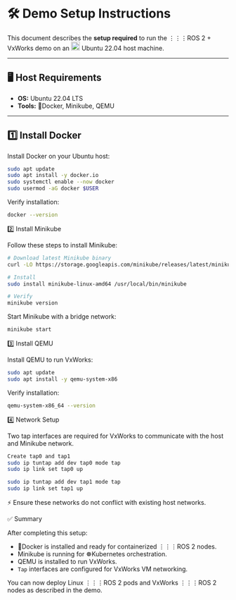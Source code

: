 # 🛠 Demo Setup Instructions

This document describes the **setup required** to run the ⋮⋮⋮ROS 2 + VxWorks demo on an <img src="https://assets.ubuntu.com/v1/29985a98-ubuntu-logo32.png" width="20"/> Ubuntu 22.04 host machine.

---

## 🖥 Host Requirements

- **OS:** Ubuntu 22.04 LTS
- **Tools:** 🐳Docker, Minikube, QEMU

---

## 1️⃣ Install Docker

Install Docker on your Ubuntu host:

```bash
sudo apt update
sudo apt install -y docker.io
sudo systemctl enable --now docker
sudo usermod -aG docker $USER
```

Verify installation:

```bash
docker --version
```

2️⃣ Install Minikube

Follow these steps to install Minikube:

```bash
# Download latest Minikube binary
curl -LO https://storage.googleapis.com/minikube/releases/latest/minikube-linux-amd64

# Install
sudo install minikube-linux-amd64 /usr/local/bin/minikube

# Verify
minikube version
```

Start Minikube with a bridge network:

```bash
minikube start
```

3️⃣ Install QEMU

Install QEMU to run VxWorks:

```bash
sudo apt update
sudo apt install -y qemu-system-x86
```

Verify installation:

```bash
qemu-system-x86_64 --version
```

4️⃣ Network Setup

Two tap interfaces are required for VxWorks to communicate with the host and Minikube network.

```bash
Create tap0 and tap1
sudo ip tuntap add dev tap0 mode tap
sudo ip link set tap0 up

sudo ip tuntap add dev tap1 mode tap
sudo ip link set tap1 up
```

⚡ Ensure these networks do not conflict with existing host networks.

✅ Summary

After completing this setup:
- 🐳Docker is installed and ready for containerized ⋮⋮⋮ROS 2 nodes.
- Minikube is running for ☸Kubernetes orchestration.
- QEMU is installed to run VxWorks.
- `Tap` interfaces are configured for VxWorks VM networking.

You can now deploy Linux ⋮⋮⋮ROS 2 pods and VxWorks ⋮⋮⋮ROS 2 nodes as described in the demo.
